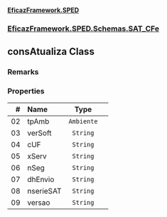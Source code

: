 #### [EficazFramework.SPED](EficazFrameworkSPED.md 'EficazFramework SPED')
### [EficazFramework.SPED.Schemas.SAT_CFe](EficazFramework.SPED.Schemas.SAT_CFe.md 'EficazFramework.SPED.Schemas.SAT_CFe')

## consAtualiza Class

### Remarks
### Properties

| # | Name | Type | |
| ---: | :--- | :---: | :--- |
| 02 | tpAmb | `Ambiente` |  |
| 03 | verSoft | `String` |  |
| 04 | cUF | `String` |  |
| 05 | xServ | `String` |  |
| 06 | nSeg | `String` |  |
| 07 | dhEnvio | `String` |  |
| 08 | nserieSAT | `String` |  |
| 09 | versao | `String` |  |
